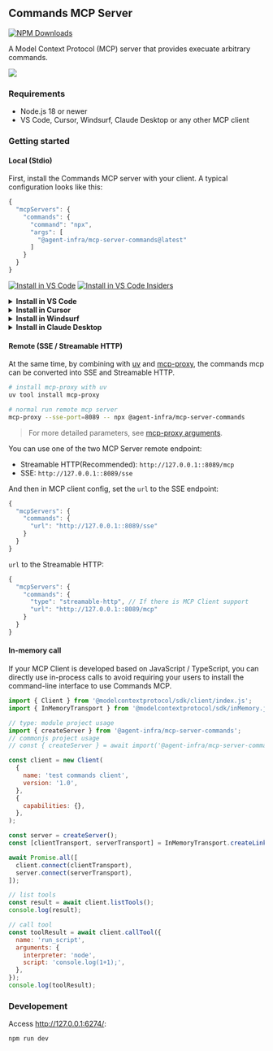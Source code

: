 ## Commands MCP Server

[![NPM Downloads](https://img.shields.io/npm/d18m/@agent-infra/mcp-server-commands)](https://www.npmjs.com/package/@agent-infra/mcp-server-commands)

A Model Context Protocol (MCP) server that provides execuate arbitrary commands.

![](https://github.com/user-attachments/assets/ee8df75f-04f4-46c8-8b57-0e32e4373c3e)


### Requirements

- Node.js 18 or newer
- VS Code, Cursor, Windsurf, Claude Desktop or any other MCP client


### Getting started

#### Local (Stdio)

First, install the Commands MCP server with your client. A typical configuration looks like this:

```js
{
  "mcpServers": {
    "commands": {
      "command": "npx",
      "args": [
        "@agent-infra/mcp-server-commands@latest"
      ]
    }
  }
}
```

[<img src="https://img.shields.io/badge/VS_Code-VS_Code?style=flat-square&label=Install%20Server&color=0098FF" alt="Install in VS Code">](https://insiders.vscode.dev/redirect?url=vscode%253Amcp%252Finstall%253F%257B%2522name%2522%253A%2522commands%2522%252C%2522command%2522%253A%2522npx%2522%252C%2522args%2522%253A%255B%2522%2540agent-infra%252Fmcp-server-commands%2540latest%2522%255D%257D) [<img alt="Install in VS Code Insiders" src="https://img.shields.io/badge/VS_Code_Insiders-VS_Code_Insiders?style=flat-square&label=Install%20Server&color=24bfa5">](https://insiders.vscode.dev/redirect?url=vscode-insiders%253Amcp%252Finstall%253F%257B%2522name%2522%253A%2522commands%2522%252C%2522command%2522%253A%2522npx%2522%252C%2522args%2522%253A%255B%2522%2540agent-infra%252Fmcp-server-commands%2540latest%2522%255D%257D)


<details><summary><b>Install in VS Code</b></summary>

You can also install the Commands MCP server using the VS Code CLI:

```bash
# For VS Code
code --add-mcp '{"name":"commands","command":"npx","args":["@agent-infra/mcp-server-commands@latest"]}'
```

After installation, the Commands MCP server will be available for use with your GitHub Copilot agent in VS Code.
</details>

<details>
<summary><b>Install in Cursor</b></summary>

Go to `Cursor Settings` -> `MCP` -> `Add new MCP Server`. Name to your liking, use `command` type with the command `npx @agent-infra/mcp-server-commands`. You can also verify config or add command like arguments via clicking `Edit`.

```js
{
  "mcpServers": {
    "commands": {
      "command": "npx",
      "args": [
        "@agent-infra/mcp-server-commands@latest"
      ]
    }
  }
}
```
</details>

<details>
<summary><b>Install in Windsurf</b></summary>

Follow Windsuff MCP [documentation](https://docs.windsurf.com/windsurf/cascade/mcp). Use following configuration:

```js
{
  "mcpServers": {
    "commands": {
      "command": "npx",
      "args": [
        "@agent-infra/mcp-server-commands@latest"
      ]
    }
  }
}
```
</details>

<details>
<summary><b>Install in Claude Desktop</b></summary>

Follow the MCP install [guide](https://modelcontextprotocol.io/quickstart/user), use following configuration:

```js
{
  "mcpServers": {
    "commands": {
      "command": "npx",
      "args": [
        "@agent-infra/mcp-server-commands@latest"
      ]
    }
  }
}
```
</details>

#### Remote (SSE / Streamable HTTP)

At the same time, by combining with [uv](https://docs.astral.sh/uv/getting-started/installation/) and [mcp-proxy](https://github.com/sparfenyuk/mcp-proxy), the commands mcp can be converted into SSE and Streamable HTTP.

```bash
# install mcp-proxy with uv
uv tool install mcp-proxy

# normal run remote mcp server
mcp-proxy --sse-port=8089 -- npx @agent-infra/mcp-server-commands
```

> For more detailed parameters, see [mcp-proxy arguments](https://github.com/sparfenyuk/mcp-proxy?tab=readme-ov-file#command-line-arguments).

You can use one of the two MCP Server remote endpoint:
- Streamable HTTP(Recommended): `http://127.0.0.1::8089/mcp`
- SSE: `http://127.0.0.1::8089/sse`


And then in MCP client config, set the `url` to the SSE endpoint:

```js
{
  "mcpServers": {
    "commands": {
      "url": "http://127.0.0.1::8089/sse"
    }
  }
}
```

`url` to the Streamable HTTP:

```js
{
  "mcpServers": {
    "commands": {
      "type": "streamable-http", // If there is MCP Client support
      "url": "http://127.0.0.1::8089/mcp"
    }
  }
}
```

#### In-memory call

If your MCP Client is developed based on JavaScript / TypeScript, you can directly use in-process calls to avoid requiring your users to install the command-line interface to use Commands MCP.

```js
import { Client } from '@modelcontextprotocol/sdk/client/index.js';
import { InMemoryTransport } from '@modelcontextprotocol/sdk/inMemory.js';

// type: module project usage
import { createServer } from '@agent-infra/mcp-server-commands';
// commonjs project usage
// const { createServer } = await import('@agent-infra/mcp-server-commands')

const client = new Client(
  {
    name: 'test commands client',
    version: '1.0',
  },
  {
    capabilities: {},
  },
);

const server = createServer();
const [clientTransport, serverTransport] = InMemoryTransport.createLinkedPair();

await Promise.all([
  client.connect(clientTransport),
  server.connect(serverTransport),
]);

// list tools
const result = await client.listTools();
console.log(result);

// call tool
const toolResult = await client.callTool({
  name: 'run_script',
  arguments: {
    interpreter: 'node',
    script: 'console.log(1+1);',
  },
});
console.log(toolResult);
```

### Developement

Access http://127.0.0.1:6274/:

```bash
npm run dev
```
